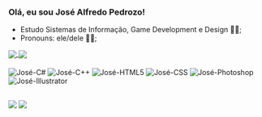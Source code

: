 ### Olá, eu sou José Alfredo Pedrozo!

- Estudo Sistemas de Informação, Game Development e Design 🐱‍💻;
- Pronouns: ele/dele 🐱‍👤;


<a href="https://github.com/JAlfredo21/github-readme-stats">
 <img align="center" src="https://github-readme-stats.vercel.app/api?username=JAlfredo21&show_icons=true&theme=radical&include_all_commits=true" />
 <img align="center" src="https://github-readme-stats.vercel.app/api/top-langs/?username=JAlfredo21&layout=compact&theme=radical" />
</a>

<div style="display: inline_block"><br>
  <img align="center" alt="José-C#" src="https://img.shields.io/badge/C%23-239120?style=for-the-badge&logo=c-sharp&logoColor=white" />
  <img align="center" alt="José-C++" src="https://img.shields.io/badge/C%2B%2B-00599C?style=for-the-badge&logo=c%2B%2B&logoColor=white" />
  <img align="center" alt="José-HTML5" src="https://img.shields.io/badge/HTML5-E34F26?style=for-the-badge&logo=html5&logoColor=white" />
  <img align="center" alt="José-CSS" src="https://img.shields.io/badge/CSS-239120?&style=for-the-badge&logo=css3&logoColor=white" />
  <img align="center" alt="José-Photoshop" src="https://aleen42.github.io/badges/src/photoshop.svg" />
 <img align="center" alt="José-Illustrator" src="https://aleen42.github.io/badges/src/illustrator.svg" />
</div>

##
 
 <div>
  <a href="https://nightlarva.itch.io" target="_blank"><img src="https://img.shields.io/badge/Itch.io-FA5C5C?style=for-the-badge&logo=itch.io&logoColor=white" target="_blank"></a>
  <a href="https://www.linkedin.com/in/josealfredoo/" target="_blank"><img src="https://img.shields.io/badge/LinkedIn-0077B5?style=for-the-badge&logo=linkedin&logoColor=white" target="_blank"></a>
  
 </div
      
  
